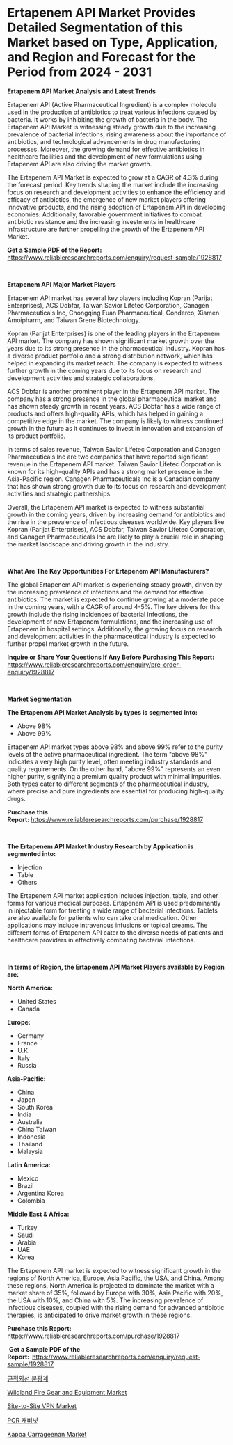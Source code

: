 <p><h1>Ertapenem API Market Provides Detailed Segmentation of this Market based on Type, Application, and Region and Forecast for the Period from 2024 - 2031</h1></p><p><strong>Ertapenem API Market Analysis and Latest Trends</strong></p>
<p><p>Ertapenem API (Active Pharmaceutical Ingredient) is a complex molecule used in the production of antibiotics to treat various infections caused by bacteria. It works by inhibiting the growth of bacteria in the body. The Ertapenem API Market is witnessing steady growth due to the increasing prevalence of bacterial infections, rising awareness about the importance of antibiotics, and technological advancements in drug manufacturing processes. Moreover, the growing demand for effective antibiotics in healthcare facilities and the development of new formulations using Ertapenem API are also driving the market growth.</p><p>The Ertapenem API Market is expected to grow at a CAGR of 4.3% during the forecast period. Key trends shaping the market include the increasing focus on research and development activities to enhance the efficiency and efficacy of antibiotics, the emergence of new market players offering innovative products, and the rising adoption of Ertapenem API in developing economies. Additionally, favorable government initiatives to combat antibiotic resistance and the increasing investments in healthcare infrastructure are further propelling the growth of the Ertapenem API Market.</p></p>
<p><strong>Get a Sample PDF of the Report:&nbsp;</strong> <a href="https://www.reliableresearchreports.com/enquiry/request-sample/1928817">https://www.reliableresearchreports.com/enquiry/request-sample/1928817</a></p>
<p>&nbsp;</p>
<p><strong>Ertapenem API Major Market Players</strong></p>
<p><p>Ertapenem API market has several key players including Kopran (Parijat Enterprises), ACS Dobfar, Taiwan Savior Lifetec Corporation, Canagen Pharmaceuticals Inc, Chongqing Fuan Pharmaceutical, Conderco, Xiamen Amoipharm, and Taiwan Grene Biotechnology.</p><p>Kopran (Parijat Enterprises) is one of the leading players in the Ertapenem API market. The company has shown significant market growth over the years due to its strong presence in the pharmaceutical industry. Kopran has a diverse product portfolio and a strong distribution network, which has helped in expanding its market reach. The company is expected to witness further growth in the coming years due to its focus on research and development activities and strategic collaborations.</p><p>ACS Dobfar is another prominent player in the Ertapenem API market. The company has a strong presence in the global pharmaceutical market and has shown steady growth in recent years. ACS Dobfar has a wide range of products and offers high-quality APIs, which has helped in gaining a competitive edge in the market. The company is likely to witness continued growth in the future as it continues to invest in innovation and expansion of its product portfolio.</p><p>In terms of sales revenue, Taiwan Savior Lifetec Corporation and Canagen Pharmaceuticals Inc are two companies that have reported significant revenue in the Ertapenem API market. Taiwan Savior Lifetec Corporation is known for its high-quality APIs and has a strong market presence in the Asia-Pacific region. Canagen Pharmaceuticals Inc is a Canadian company that has shown strong growth due to its focus on research and development activities and strategic partnerships.</p><p>Overall, the Ertapenem API market is expected to witness substantial growth in the coming years, driven by increasing demand for antibiotics and the rise in the prevalence of infectious diseases worldwide. Key players like Kopran (Parijat Enterprises), ACS Dobfar, Taiwan Savior Lifetec Corporation, and Canagen Pharmaceuticals Inc are likely to play a crucial role in shaping the market landscape and driving growth in the industry.</p></p>
<p>&nbsp;</p>
<p><strong>What Are The Key Opportunities For Ertapenem API Manufacturers?</strong></p>
<p><p>The global Ertapenem API market is experiencing steady growth, driven by the increasing prevalence of infections and the demand for effective antibiotics. The market is expected to continue growing at a moderate pace in the coming years, with a CAGR of around 4-5%. The key drivers for this growth include the rising incidences of bacterial infections, the development of new Ertapenem formulations, and the increasing use of Ertapenem in hospital settings. Additionally, the growing focus on research and development activities in the pharmaceutical industry is expected to further propel market growth in the future.</p></p>
<p><strong>Inquire or Share Your Questions If Any Before Purchasing This Report:</strong> <a href="https://www.reliableresearchreports.com/enquiry/pre-order-enquiry/1928817">https://www.reliableresearchreports.com/enquiry/pre-order-enquiry/1928817</a></p>
<p>&nbsp;</p>
<p><strong>Market Segmentation</strong></p>
<p><strong>The Ertapenem API Market Analysis by types is segmented into:</strong></p>
<p><ul><li>Above 98%</li><li>Above 99%</li></ul></p>
<p><p>Ertapenem API market types above 98% and above 99% refer to the purity levels of the active pharmaceutical ingredient. The term "above 98%" indicates a very high purity level, often meeting industry standards and quality requirements. On the other hand, "above 99%" represents an even higher purity, signifying a premium quality product with minimal impurities. Both types cater to different segments of the pharmaceutical industry, where precise and pure ingredients are essential for producing high-quality drugs.</p></p>
<p><strong>Purchase this Report:&nbsp;</strong><a href="https://www.reliableresearchreports.com/purchase/1928817">https://www.reliableresearchreports.com/purchase/1928817</a></p>
<p>&nbsp;</p>
<p><strong>The Ertapenem API Market Industry Research by Application is segmented into:</strong></p>
<p><ul><li>Injection</li><li>Table</li><li>Others</li></ul></p>
<p><p>The Ertapenem API market application includes injection, table, and other forms for various medical purposes. Ertapenem API is used predominantly in injectable form for treating a wide range of bacterial infections. Tablets are also available for patients who can take oral medication. Other applications may include intravenous infusions or topical creams. The different forms of Ertapenem API cater to the diverse needs of patients and healthcare providers in effectively combating bacterial infections.</p></p>
<p>&nbsp;</p>
<p><strong>In terms of Region, the Ertapenem API Market Players available by Region are:</strong></p>
<p>
    <p> <strong> North America: </strong>
        <ul>
            <li>United States</li>
            <li>Canada</li>
        </ul>
        </p> 
    <p> <strong> Europe: </strong>
        <ul>
            <li>Germany</li>
            <li>France</li>
            <li>U.K.</li>
            <li>Italy</li>
            <li>Russia</li>
        </ul>
        </p> 
    <p> <strong> Asia-Pacific: </strong>
        <ul>
            <li>China</li>
            <li>Japan</li>
            <li>South Korea</li>
            <li>India</li>
            <li>Australia</li>
            <li>China Taiwan</li>
            <li>Indonesia</li>
            <li>Thailand</li>
            <li>Malaysia</li>
        </ul>
        </p> 
    <p> <strong> Latin America: </strong>
        <ul>
            <li>Mexico</li>
            <li>Brazil</li>
            <li>Argentina Korea</li>
            <li>Colombia</li>
        </ul>
        </p> 
    <p> <strong> Middle East & Africa: </strong>
        <ul>
            <li>Turkey</li>
            <li>Saudi</li>
            <li>Arabia</li>
            <li>UAE</li>
            <li>Korea</li>
        </ul>
    </p>
    </p>
<p><p>The Ertapenem API market is expected to witness significant growth in the regions of North America, Europe, Asia Pacific, the USA, and China. Among these regions, North America is projected to dominate the market with a market share of 35%, followed by Europe with 30%, Asia Pacific with 20%, the USA with 10%, and China with 5%. The increasing prevalence of infectious diseases, coupled with the rising demand for advanced antibiotic therapies, is anticipated to drive market growth in these regions.</p></p>
<p><strong>Purchase this Report: </strong><a href="https://www.reliableresearchreports.com/purchase/1928817">https://www.reliableresearchreports.com/purchase/1928817</a></p>
<p>&nbsp;<strong>Get a Sample PDF of the Report:&nbsp;&nbsp;</strong><a href="https://www.reliableresearchreports.com/enquiry/request-sample/1928817">https://www.reliableresearchreports.com/enquiry/request-sample/1928817</a></p>
<p><strong></strong></p>
<p><p><a href="https://medium.com/@sarah.douby/%EA%B7%BC%EC%A0%81%EC%99%9C-%EC%8A%A4%ED%8E%99%ED%8A%B8%EB%A1%9C%EB%A9%94%ED%84%B0-%EC%8B%9C%EC%9E%A5-%EA%B7%9C%EB%AA%A8%EB%8A%94-%EC%84%B8%EA%B3%84-%EC%82%B0%EC%97%85%EC%97%90%EC%84%9C-%EC%B5%9C%EC%A0%81%EC%9D%98-%EB%A7%88%EC%BC%80%ED%8C%85-%EC%B1%84%EB%84%90%EC%9D%84-%EB%B3%B4%EC%97%AC%EC%A4%8D%EB%8B%88%EB%8B%A4-257ca7e0fa7b">근적외선 분광계</a></p><p><a href="https://florentine-yuzu-f42.notion.site/Wildland-Fire-Gear-and-Equipment-Market-Size-2024-2031-Global-Industrial-Analysis-Key-Geographica-c1aa0526fef04f08809a87987259431e">Wildland Fire Gear and Equipment Market</a></p><p><a href="https://fuschia-pecorino-a6d.notion.site/Site-to-Site-VPN-Market-Analysis-Examines-its-Scope-on-Growth-Opportunities-and-Forecasted-Trends-S-ef8018dc5b7341e0a3ecd54c046f372b">Site-to-Site VPN Market</a></p><p><a href="https://medium.com/@sarah.douby/pcr-%EC%BA%90%EB%B9%84%EB%8B%9B-%EC%8B%9C%EC%9E%A5-%EA%B7%9C%EB%AA%A8-cagr-%ED%8A%B8%EB%A0%8C%EB%93%9C-2024-2030-60b473adf906">PCR 캐비닛</a></p><p><a href="https://view.publitas.com/reportprime-1/kappa-carrageenan-market-with-the-goal-of-estimating-the-market-size-and-future-growth-potential-of-various-market-segments-based-on-component-applications-end-user-and-region/">Kappa Carrageenan Market</a></p></p>